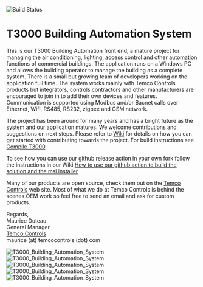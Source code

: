 ![Build Status](https://github.com/temcocontrols/T3000_Building_Automation_System/actions/workflows/BuildTest.yml/badge.svg)

T3000 Building Automation System
================================

This is our T3000 Building Automation front end, a mature project for managing the air conditioning, lighting, access control and other automation functions of commercial buildings. The application runs on a Windows PC and allows the building operator to manage the building as a complete system. There is a small but growing team of developers working on the application full time. The system works mainly with Temco Controls products but integrators, controls contractors and other manufacturers are encouraged to join in to add their own devices and features. Communication is supported using Modbus and/or Bacnet calls over Ethernet, Wifi, RS485, RS232, zigbee and GSM network.  

The project has been around for many years and has a bright future as the system and our application matures. We welcome contributions and suggestions on next steps. Please refer to [Wiki](https://github.com/temcocontrols/T3000_Building_Automation_System/wiki) for details on how you can get started with contributing towards the project.  For build instructions see [Compile T3000](README_Build.md).

To see how you can use our github release action in your own fork follow the instructions in our Wiki [How to use our github action to build the solution and the msi installer](https://github.com/temcocontrols/T3000_Building_Automation_System/wiki/How-to-use-our-github-action-to-build-the-solution-and-the-msi-installer)

Many of our products are open source, check them out on the [Temco Controls](http://www.temcocontrols.com/) web site. Most of what we do at Temco Controls is behind the scenes OEM work so feel free to send an email and ask for custom products. 

Regards,   
Maurice Duteau     
General Manager    
[Temco Controls](http://www.temcocontrols.com/)    
maurice (at) temcocontrols (dot) com


![T3000_Building_Automation_System](image/T3000UserInterface.png "T3000 Software Screenshot")
![T3000_Building_Automation_System](image/T3_Bacnet_Controller_1.jpg "T3000 Bacnet Controllers")
![T3000_Building_Automation_System](image/T3_Bacnet_Controller_2.jpg "T3000 Bacnet Controller Overview")
![T3000_Building_Automation_System](image/T3_Bacnet_Controller_4.jpg "T3000 Bacnet Controller IO List")
![T3000_Building_Automation_System](image/T3_Bacnet_Controller_5.jpg "T3000 Bacnet Controller Network Structure")
